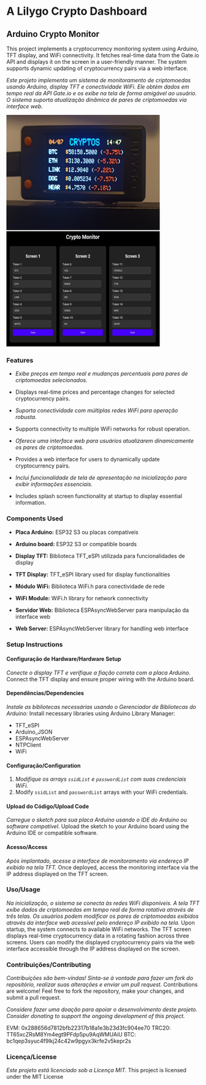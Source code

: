# A Lilygo Crypto Dashboard

## Arduino Crypto Monitor

This project implements a cryptocurrency monitoring system using Arduino, TFT display, and WiFi connectivity. It fetches real-time data from the Gate.io API and displays it on the screen in a user-friendly manner. The system supports dynamic updating of cryptocurrency pairs via a web interface.

*Este projeto implementa um sistema de monitoramento de criptomoedas usando Arduino, display TFT e conectividade WiFi. Ele obtém dados em tempo real da API Gate.io e os exibe na tela de forma amigável ao usuário. O sistema suporta atualização dinâmica de pares de criptomoedas via interface web.*

<img src="https://github.com/guilhermegiorgi/crypto_dashboard_lilygo/blob/main/lilygo_dashboard1.jpg?raw=true" width="400" height="300">
<img src="https://github.com/guilhermegiorgi/crypto_dashboard_lilygo/blob/main/lilygo_dashboard2.jpg?raw=true" width="400" height="300">

### Features

- *Exibe preços em tempo real e mudanças percentuais para pares de criptomoedas selecionados.*
- Displays real-time prices and percentage changes for selected cryptocurrency pairs.

- *Suporta conectividade com múltiplas redes WiFi para operação robusta.*
- Supports connectivity to multiple WiFi networks for robust operation.

- *Oferece uma interface web para usuários atualizarem dinamicamente os pares de criptomoedas.*
- Provides a web interface for users to dynamically update cryptocurrency pairs.

- *Inclui funcionalidade de tela de apresentação na inicialização para exibir informações essenciais.*
- Includes splash screen functionality at startup to display essential information.

### Components Used

- **Placa Arduino:** ESP32 S3 ou placas compatíveis
- **Arduino board:** ESP32 S3 or compatible boards

- **Display TFT:** Biblioteca TFT_eSPI utilizada para funcionalidades de display
- **TFT Display:** TFT_eSPI library used for display functionalities

- **Módulo WiFi:** Biblioteca WiFi.h para conectividade de rede
- **WiFi Module:** WiFi.h library for network connectivity

- **Servidor Web:** Biblioteca ESPAsyncWebServer para manipulação da interface web
- **Web Server:** ESPAsyncWebServer library for handling web interface

### Setup Instructions

#### Configuração de Hardware/Hardware Setup

*Conecte o display TFT e verifique a fiação correta com a placa Arduino.*
Connect the TFT display and ensure proper wiring with the Arduino board.

#### Dependências/Dependencies

*Instale as bibliotecas necessárias usando o Gerenciador de Bibliotecas do Arduino:*
Install necessary libraries using Arduino Library Manager:

- TFT_eSPI
- Arduino_JSON
- ESPAsyncWebServer
- NTPClient
- WiFi

#### Configuração/Configuration

1. *Modifique os arrays `ssidList` e `passwordList` com suas credenciais WiFi.*
1. Modify `ssidList` and `passwordList` arrays with your WiFi credentials.

#### Upload do Código/Upload Code

*Carregue o sketch para sua placa Arduino usando o IDE do Arduino ou software compatível.*
Upload the sketch to your Arduino board using the Arduino IDE or compatible software.

#### Acesso/Access

*Após implantado, acesse a interface de monitoramento via endereço IP exibido na tela TFT.*
Once deployed, access the monitoring interface via the IP address displayed on the TFT screen.

### Uso/Usage

*Na inicialização, o sistema se conecta às redes WiFi disponíveis. A tela TFT exibe dados de criptomoedas em tempo real de forma rotativa através de três telas. Os usuários podem modificar os pares de criptomoedas exibidos através da interface web acessível pelo endereço IP exibido na tela.*
Upon startup, the system connects to available WiFi networks. The TFT screen displays real-time cryptocurrency data in a rotating fashion across three screens. Users can modify the displayed cryptocurrency pairs via the web interface accessible through the IP address displayed on the screen.

### Contribuições/Contributing

*Contribuições são bem-vindas! Sinta-se à vontade para fazer um fork do repositório, realizar suas alterações e enviar um pull request.*
Contributions are welcome! Feel free to fork the repository, make your changes, and submit a pull request.

*Considere fazer uma doação para apoiar o desenvolvimento deste projeto.*
*Consider donating to support the ongoing development of this project.* 

EVM: 0x288656d7812bfb22317b18a1e3b23d3fc904ee70
TRC20: TT65xcZRsM8Ym4egt9PFdp5pu9AqWMUAiU 
BTC: bc1qep3syuc4f9lkj24c42w9pgyx3krfe2v5kepr2s

### Licença/License

*Este projeto está licenciado sob a Licença MIT.*
This project is licensed under the MIT License 
